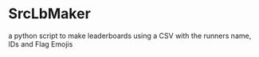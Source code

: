 # SrcLbMaker
 a python script to make leaderboards using a CSV with the runners name, IDs and Flag Emojis
